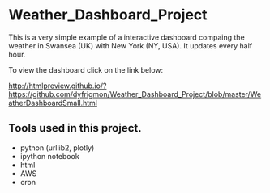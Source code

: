 # Weather_Dashboard_Project

This is a very simple example of a interactive dashboard compaing the weather in Swansea (UK) with New York (NY, USA). It updates every half hour.

To view the dashboard click on the link below:

http://htmlpreview.github.io/?https://github.com/dyfrigmon/Weather_Dashboard_Project/blob/master/WeatherDashboardSmall.html

## Tools used in this project.
- python (urllib2, plotly)
- ipython notebook
- html
- AWS
- cron
